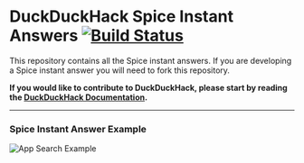 # DuckDuckHack Spice Instant Answers [![Build Status](https://travis-ci.org/duckduckgo/zeroclickinfo-spice.png?branch=bttf)](https://travis-ci.org/duckduckgo/zeroclickinfo-spice)

This repository contains all the Spice instant answers. If you are developing a Spice instant answer you will need to fork this repository.

**If you would like to contribute to DuckDuckHack, please start by reading the [DuckDuckHack Documentation](https://dukgo.com/duckduckhack/ddh-intro).**

------

### Spice Instant Answer Example
![App Search Example](https://raw.githubusercontent.com/duckduckgo/duckduckgo-documentation/master/duckduckhack/assets/spice_readme_example.png)
